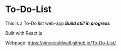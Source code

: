 # To-Do-List

This is a To-Do list web-app  ***Build still in progress***

Built with React.js

Webpage: https://vincecaldwell.github.io/To-Do-List/
